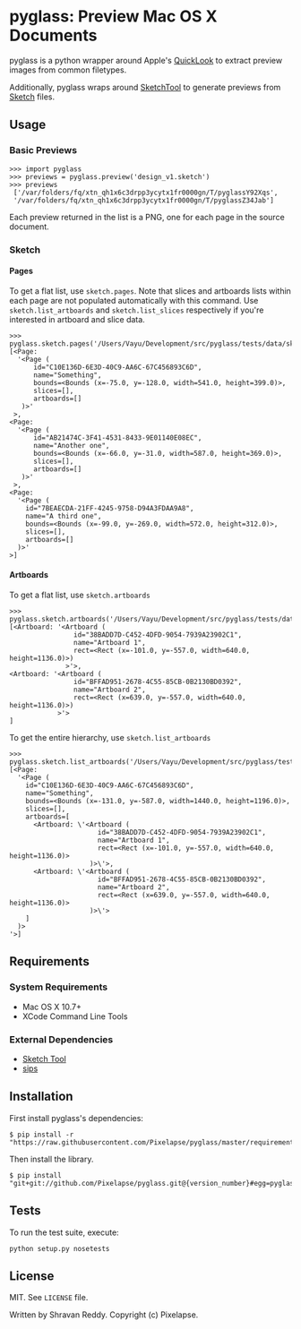 # pyglass: Preview Mac OS X Documents

pyglass is a python wrapper around Apple's [QuickLook](https://developer.apple.com/library/mac/documentation/userexperience/conceptual/quicklook_programming_guide/Introduction/Introduction.html) to extract preview images
from common filetypes.

Additionally, pyglass wraps around [SketchTool](http://bohemiancoding.com/sketch/tool/) to generate previews
from [Sketch](bohemiancoding.com/sketch/) files.

## Usage

### Basic Previews

    >>> import pyglass
    >>> previews = pyglass.preview('design_v1.sketch')
    >>> previews
     ['/var/folders/fq/xtn_qh1x6c3drpp3ycytx1fr0000gn/T/pyglassY92Xqs',
     '/var/folders/fq/xtn_qh1x6c3drpp3ycytx1fr0000gn/T/pyglassZ34Jab']

Each preview returned in the list is a PNG, one for each page in the source document.

### Sketch

#### Pages

To get a flat list, use `sketch.pages`. Note that slices and artboards lists within each page are not populated automatically with this command. Use `sketch.list_artboards` and `sketch.list_slices` respectively if you're interested in artboard and slice data.

    >>> pyglass.sketch.pages('/Users/Vayu/Development/src/pyglass/tests/data/sketch/pages.sketch')
    [<Page:
      '<Page (
          id="C10E136D-6E3D-40C9-AA6C-67C456893C6D",
          name="Something",
          bounds=<Bounds (x=-75.0, y=-128.0, width=541.0, height=399.0)>,
          slices=[],
          artboards=[]
       )>'
     >,
    <Page:
      '<Page (
          id="AB21474C-3F41-4531-8433-9E01140E08EC",
          name="Another one",
          bounds=<Bounds (x=-66.0, y=-31.0, width=587.0, height=369.0)>,
          slices=[],
          artboards=[]
       )>'
     >,
    <Page:
      '<Page (
        id="7BEAECDA-21FF-4245-9758-D94A3FDAA9A8",
        name="A third one",
        bounds=<Bounds (x=-99.0, y=-269.0, width=572.0, height=312.0)>,
        slices=[],
        artboards=[]
      )>'
    >]

#### Artboards

To get a flat list, use `sketch.artboards`

    >>> pyglass.sketch.artboards('/Users/Vayu/Development/src/pyglass/tests/data/sketch/artboards.sketch')
    [<Artboard: '<Artboard (
                    id="38BADD7D-C452-4DFD-9054-7939A23902C1",
                    name="Artboard 1",
                    rect=<Rect (x=-101.0, y=-557.0, width=640.0, height=1136.0)>)
                  >'>,
    <Artboard: '<Artboard (
                    id="BFFAD951-2678-4C55-85CB-0B2130BD0392",
                    name="Artboard 2",
                    rect=<Rect (x=639.0, y=-557.0, width=640.0, height=1136.0)>)
                >'>
    ]

To get the entire hierarchy, use `sketch.list_artboards`

    >>> pyglass.sketch.list_artboards('/Users/Vayu/Development/src/pyglass/tests/data/sketch/artboards.sketch')
    [<Page:
      '<Page (
        id="C10E136D-6E3D-40C9-AA6C-67C456893C6D",
        name="Something",
        bounds=<Bounds (x=-131.0, y=-587.0, width=1440.0, height=1196.0)>,
        slices=[],
        artboards=[
          <Artboard: \'<Artboard (
                          id="38BADD7D-C452-4DFD-9054-7939A23902C1",
                          name="Artboard 1",
                          rect=<Rect (x=-101.0, y=-557.0, width=640.0, height=1136.0)>
                        )>\'>,
          <Artboard: \'<Artboard (
                          id="BFFAD951-2678-4C55-85CB-0B2130BD0392",
                          name="Artboard 2",
                          rect=<Rect (x=639.0, y=-557.0, width=640.0, height=1136.0)>
                        )>\'>
        ]
      )>
    '>]

## Requirements

### System Requirements
  * Mac OS X 10.7+
  * XCode Command Line Tools

### External Dependencies
  * [Sketch Tool](http://bohemiancoding.com/sketch/tool/)
  * [sips](https://developer.apple.com/library/mac/documentation/Darwin/Reference/ManPages/man1/sips.1.html)

## Installation

First install pyglass's dependencies:

    $ pip install -r "https://raw.githubusercontent.com/Pixelapse/pyglass/master/requirements.txt"

Then install the library.

    $ pip install "git+git://github.com/Pixelapse/pyglass.git@{version_number}#egg=pyglass"

## Tests

To run the test suite, execute:

    python setup.py nosetests

## License
  MIT. See `LICENSE` file.

  Written by Shravan Reddy. Copyright (c) Pixelapse.


